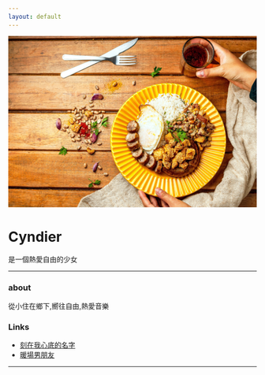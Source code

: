 ```yaml
---
layout: default
---
```


![avatar](avatar1.jpg)

# Cyndier

是一個熱愛自由的少女

- - -

### about

從小住在鄉下,嚮往自由,熱愛音樂 

### Links

 * [刻在我心底的名字](https://youtu.be/2sX45Oyd1n0)
 * [暖場男朋友](https://youtu.be/xddq6xz-7-s)

- - -

